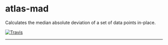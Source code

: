 # atlas-mad

Calculates the median absolute deviation of a set of data points in-place.

[![Travis](https://img.shields.io/travis/[username]/[repo].svg)](https://travis-ci.org/[username]/[repo])

---

